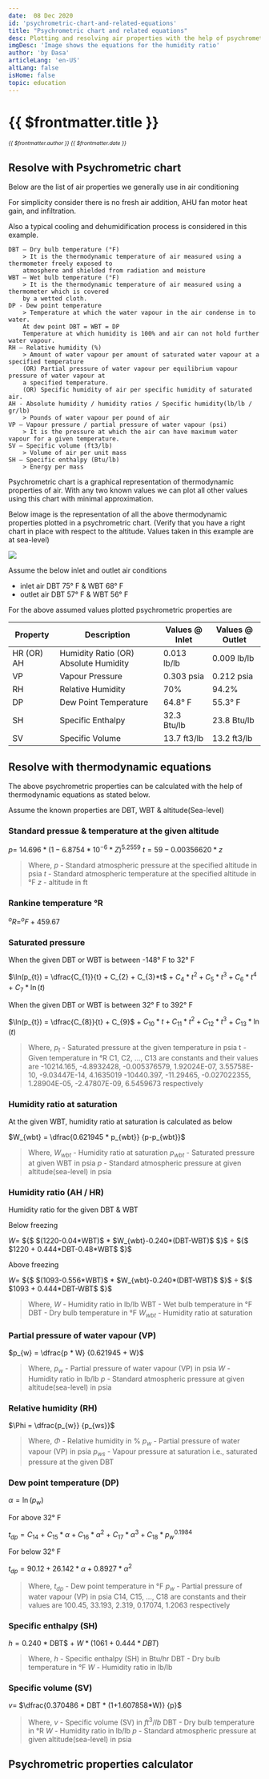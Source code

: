 ```yaml
---
date:  08 Dec 2020
id: 'psychrometric-chart-and-related-equations'
title: "Psychrometric chart and related equations"
desc: Plotting and resolving air properties with the help of psychrometric chart and resolving air properties with the help of equations.
imgDesc: 'Image shows the equations for the humidity ratio'
author: 'by Dasa'
articleLang: 'en-US'
altLang: false
isHome: false
topic: education
---
```


<altLang />

# {{ $frontmatter.title }}
<i style="font-size: 0.75em;"> {{ $frontmatter.author }} {{ $frontmatter.date }} </i>

## Resolve with Psychrometric chart

Below are the list of air properties we generally use in air conditioning

For simplicity consider there is no fresh air addition, AHU fan motor heat gain, and infiltration.

Also a typical cooling and dehumidification process is considered in this example.

```
DBT – Dry bulb temperature (°F)
    > It is the thermodynamic temperature of air measured using a thermometer freely exposed to 
    atmosphere and shielded from radiation and moisture
WBT – Wet bulb temperature (°F)
    > It is the thermodynamic temperature of air measured using a thermometer which is covered
    by a wetted cloth.
DP - Dew point temperature
    > Temperature at which the water vapour in the air condense in to water.
    At dew point DBT = WBT = DP
    Temperature at which humidity is 100% and air can not hold further water vapour.
RH – Relative humidity (%)
    > Amount of water vapour per amount of saturated water vapour at a specified temperature 
    (OR) Partial pressure of water vapour per equilibrium vapour pressure of water vapour at 
    a specified temperature.
    (OR) Specific humidity of air per specific humidity of saturated air.
AH - Absolute humidity / humidity ratios / Specific humidity(lb/lb / gr/lb)
    > Pounds of water vapour per pound of air
VP – Vapour pressure / partial pressure of water vapour (psi)
    > It is the pressure at which the air can have maximum water vapour for a given temperature.
SV – Specific volume (ft3/lb)
    > Volume of air per unit mass
SH – Specific enthalpy (Btu/lb)
    > Energy per mass
```
Psychrometric chart is a graphical representation of thermodynamic properties of air. With any two known values we can plot all other values using this chart with minimal approximation.

Below image is the representation of all the above thermodynamic properties plotted in a psychrometric chart.
(Verify that you have a right chart in place with respect to the altitude. Values taken in this example are at sea-level)

![](/img/education/psychrometric-chart-and-related-equations/ph-chart.svg)

Assume the below inlet and outlet air conditions
 - inlet air DBT 75° F & WBT 68° F
 - outlet air DBT 57° F & WBT 56° F

For the above assumed values plotted psychrometric properties are

| Property   | Description                           | Values @ Inlet | Values @ Outlet |
|------------|---------------------------------------|----------------|-----------------|
| HR (OR) AH | Humidity Ratio (OR) Absolute Humidity | 0.013 lb/lb    | 0.009 lb/lb    |
| VP         | Vapour Pressure                       | 0.303 psia      | 0.212 psia      |
| RH         | Relative Humidity                     | 70%          | 94.2%          |
| DP         | Dew Point Temperature                 | 64.8° F        | 55.3° F         |
| SH         | Specific Enthalpy                    | 32.3 Btu/lb    | 23.8 Btu/lb     |
| SV         | Specific Volume                       | 13.7 ft3/lb   | 13.2 ft3/lb    |

## Resolve with thermodynamic equations

The above psychrometric properties can be calculated with the help of thermodynamic equations as stated below.

Assume the known properties are DBT, WBT & altitude(Sea-level)

### Standard pressue & temperature at the given altitude

$p =$ $14.696*(1 - 6.8754 * 10^{-6} * Z)^{5.2559}$
$t = 59-0.00356620 * z$

> Where,
> $p$ - Standard atmospheric pressure at the specified altitude in psia
> $t$ - Standard atmospheric temperature at the specified altitude in °F
> $z$ - altitude in ft

### Rankine temperature °R

$^{o}R = ^{o}F + 459.67$

### Saturated pressure

When the given DBT or WBT is between -148° F to 32° F

$\ln(p_{t}) = \dfrac{C_{1}}{t} + C_{2} + C_{3}*t$ $+$ $C_{4}*t^2 + C_{5}*t^3 + C_{6}*t^4$ $+$ $C_{7}*\ln(t)$

When the given DBT or WBT is between 32° F to 392° F

$\ln(p_{t}) = \dfrac{C_{8}}{t} + C_{9}$ $+$ $C_{10}*t + C_{11}*t^2 + C_{12}*t^3$ $+$ $C_{13}*\ln(t)$

> Where,
> $p_{t}$ - Saturated pressure at the given temperature in psia
> t - Given temperature in °R
> C1, C2, ..., C13 are constants and their values are 
    -10214.165, -4.8932428, -0.005376579, 1.92024E-07, 3.55758E-10, -9.03447E-14, 4.1635019
    -10440.397, -11.29465, -0.027022355, 1.28904E-05, -2.47807E-09, 6.5459673
    respectively

### Humidity ratio at saturation

At the given WBT, humidity ratio at saturation is calculated as below

$W_{wbt} = \dfrac{0.621945 * p_{wbt}} {p-p_{wbt}}$

>Where,
>$W_{wbt}$ - Humidity ratio at saturation
>$p_{wbt}$ - Saturated pressure at given WBT in psia
>$p$ - Standard atmospheric pressure at given altitude(sea-level) in psia

### Humidity ratio (AH / HR)

Humidity ratio for the given DBT & WBT

Below freezing 

<!-- $W = \dfrac{(1220-0.04*WBT)*W_{wbt}-0.240*(DBT-WBT)} {1220 + 0.444*DBT-0.48*WBT}$ -->
$W =$ ${$ $(1220-0.04*WBT)$ * $W_{wbt}-0.240*(DBT-WBT)$ $}$ ÷ ${$ $1220 + 0.444*DBT-0.48*WBT$ $}$

Above freezing

<!-- $W = \dfrac{(1093-0.556*WBT)*W_{wbt}-0.240*(DBT-WBT)} {1093 + 0.444*DBT-WBT}$ -->
$W =$ ${$ $(1093-0.556*WBT)$ * $W_{wbt}-0.240*(DBT-WBT)$ $}$ ÷ ${$ $1093 + 0.444*DBT-WBT$ $}$

>Where,
>$W$ - Humidity ratio in lb/lb
>WBT - Wet bulb temperature in °F
>DBT - Dry bulb temperature in °F
>$W_{wbt}$ - Humidity ratio at saturation

### Partial pressure of water vapour (VP)

$p_{w} = \dfrac{p * W} {0.621945 + W}$

>Where,
>$p_{w}$ - Partial pressure of water vapour (VP) in psia
>$W$ - Humidity ratio in lb/lb
>$p$ - Standard atmospheric pressure at given altitude(sea-level) in psia

### Relative humidity (RH)

$\Phi = \dfrac{p_{w}} {p_{ws}}$

>Where,
>$\Phi$ - Relative humidity in %
>$p_{w}$ - Partial pressure of water vapour (VP) in psia
>$p_{ws}$ - Vapour pressure at saturation i.e., saturated pressure at the given DBT

### Dew point temperature (DP)

$\alpha = \ln(p_{w})$

For above 32° F

$t_{dp} = C_{14}$ $+$ $C_{15}*\alpha + C_{16}*\alpha^2$ $+$ $C_{17} * \alpha^3 + C_{18}*p_{w}^{0.1984}$

For below 32° F

$t_{dp} = 90.12 + 26.142 * \alpha + 0.8927 * \alpha^2$

>Where,
>$t_{dp}$ - Dew point temperature in °F
>$p_{w}$ - Partial pressure of water vapour (VP) in psia
>C14, C15, ..., C18 are constants and their values are 
    100.45, 33.193, 2.319, 0.17074, 1.2063
    respectively

### Specific enthalpy (SH)

$h = 0.240$ * DBT$ $+$ $W * (1061 + 0.444 * DBT)$

>Where,
>$h$ - Specific enthalpy (SH) in Btu/hr
>DBT - Dry bulb temperature in °F
>$W$ - Humidity ratio in lb/lb

### Specific volume (SV)

$v =$ $\dfrac{0.370486 * DBT * (1+1.607858*W)} {p}$

>Where,
>$v$ - Specific volume (SV) in $ft^3/lb$
>DBT - Dry bulb temperature in °R
>$W$ - Humidity ratio in lb/lb
>$p$ - Standard atmospheric pressure at given altitude(sea-level) in psia

## Psychrometric properties calculator

<DynamicGlobalComponent componentName="PsychrometricProperties" />